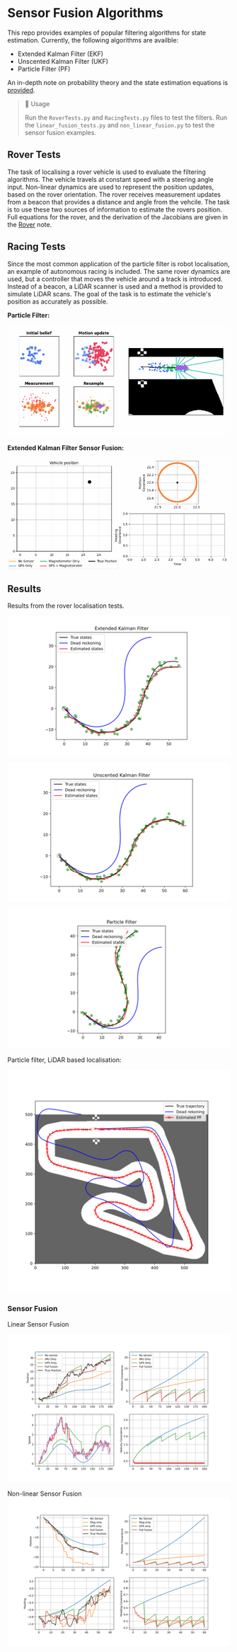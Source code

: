 # Sensor Fusion Algorithms

This repo provides examples of popular filtering algorithms for state estimation.
Currently, the following algorithms are availble:
- Extended Kalman Filter (EKF)
- Unscented Kalman Filter (UKF)
- Particle Filter (PF)

An in-depth note on probability theory and the state estimation equations is [provided](media/KalmanFilterNotes.pdf).

> 📘 Usage
> 
> Run the `RoverTests.py` and `RacingTests.py` files to test the filters.
> Run the `linear_fusion_tests.py` and `non_linear_fusion.py` to test the sensor fusion examples.

## Rover Tests

The task of localising a rover vehicle is used to evaluate the filtering algorithms.
The vehicle travels at constant speed with a steering angle input. 
Non-linear dynamics are used to represent the position updates, based on the rover orientation.
The rover receives measurement updates from a beacon that provides a distance and angle from the vehcile.
The task is to use these two sources of information to estimate the rovers position.
Full equations for the rover, and the derivation of the Jacobians are given in the [Rover](media/Rover.md) note.

## Racing Tests

Since the most common application of the particle filter is robot localisation, an example of autonomous racing is included.
The same rover dynamics are used, but a controller that moves the vehicle around a track is introduced.
Instead of a beacon, a LiDAR scanner is used and a method is provided to simulate LiDAR scans.
The goal of the task is to estimate the vehicle's position as accurately as possible.

**Particle Filter:**

![](media/ParticleFilter.gif)

**Extended Kalman Filter Sensor Fusion:**

![](media/SensorFusion_2D.gif)


## Results

Results from the rover localisation tests.

![](media/Extended%20Kalman%20Filter.svg)

![](media/Unscented%20Kalman%20Filter.svg)

![](media/Particle%20Filter.svg)

Particle filter, LiDAR based localisation:

![](media/Particle%20Filter%20localisation.svg)

### Sensor Fusion

Linear Sensor Fusion

![](media/LinearSensorFusion_comparison.svg)

Non-linear Sensor Fusion
![](media/NonLinearFusion_comparison.svg)

